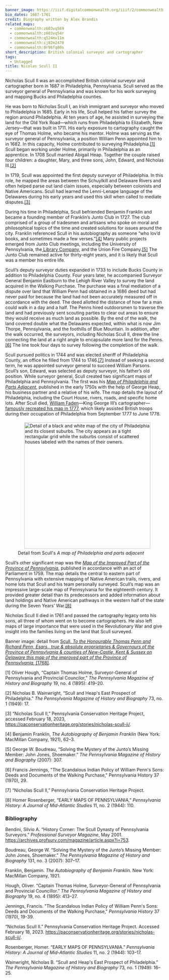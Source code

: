 ```yaml
---
banner_image: https://iiif.digitalcommonwealth.org/iiif/2/commonwealth:0r96fq84w/944,2716,7576,3269/,1200/0/default.jpg
bio_dates: 1687-1761
credit: Biography written by Alex Brandis
related_maps:
  - commonwealth:z603vq569
  - commonwealth:z603vq54r
  - commonwealth:q524mv11m
  - commonwealth:cj82m2470
  - commonwealth:0r96fq80s
short_description: British colonial surveyor and cartographer
tags:
  - Untagged
title: Nicolas Scull II
---
```

<p>Nicholas Scull II was an accomplished British colonial surveyor and cartographer born in 1687 in Philadelphia, Pennsylvania. Scull served as the surveyor general of Pennsylvania and was known for his work surveying and mapping Bucks and Philadelphia counties.</p>

<p>He was born to Nicholas Scull I, an Irish immigrant and surveyor who moved to Philadelphia in 1685. Early in his life, Scull helped his father survey the region around Philadelphia. At ten years of age, he assisted in surveying the land for the Old York Road&mdash;which runs from Philadelphia to Elizabeth, New Jersey&mdash;that was built in 1711. His early exposure to cartography caught the eye of Thomas Holme, who became his mentor. Holme was serving as the surveyor general of Pennsylvania, a position William Penn appointed him to in 1682. In this capacity, Holme contributed to surveying Philadelphia.<a href="#fn1">[1]</a> Scull began working under Holme, primarily in Philadelphia as an apprentice. In 1708 Scull married Abigail Heap. Together the couple raised four children: a daughter, Mary, and three sons, John, Edward, and Nicholas III.<a href="#fn2">[2]</a></p>

<p>In 1719, Scull was appointed the first deputy surveyor of Philadelphia. In this role, he mapped the areas between the Schuylkill and Delaware Rivers and often helped parse out land claim issues, especially between colonists and Native Americans. Scull had learned the Lenni-Lenape language of the Delawares during his early years and used this skill when called to mediate disputes.<a href="#fn3">[3]</a></p>

<p>During his time in Philadelphia, Scull befriended Benjamin Franklin and became a founding member of Franklin&rsquo;s Junto Club in 1727. The club comprised of a group of tradesmen and artisans who spoke on moral and philosophical topics of the time and created solutions for issues around the city. Franklin referenced Scull in his autobiography as someone &ldquo;who lov&rsquo;d books, and sometimes made a few verses.&rdquo;<a href="#fn4">[4]</a> Many public projects emerged from Junto Club meetings, including the University of Pennsylvania, the<a href="https://librarycompany.org/"> Library Company</a>, and the Union Fire Company.<a href="#fn5">[5]</a> The Junto Club remained active for thirty-eight years, and it is likely that Scull was a member his entire life.</p>

<p>Scull&rsquo;s deputy surveyor duties expanded in 1733 to include Bucks County in addition to Philadelphia County. Four years later, he accompanied Surveyor General Benjamin Eastburn to the Lehigh River Valley to survey the land acquired in the Walking Purchase. The purchase was a final mediation of a dispute over land that William Penn had obtained in a 1686 deed but had never paid for because the land had not been accurately measured off in accordance with the deed. The deed allotted the distance of how far a man could walk in a day and a half. The Penns hired outdoorsmen to traverse the land and had previously sent scouting parties to clear out areas to ensure they would receive as much land as possible. By the end of the walk, the land covered double what the Delawares expected, within what is now Jim Thorpe, Pennsylvania, and the foothills of Blue Mountain. In addition, after the walk occurred, the surveyors, including Nicholas Scull II, drew the line connecting the land at a right angle to encapsulate more land for the Penns.<a href="#fn6">[6]</a> The line took four days to survey following the completion of the walk.</p>

<p>Scull pursued politics in 1744 and was elected sheriff of Philadelphia County, an office he filled from 1744 to 1746.<a href="#fn7">[7]</a> Instead of seeking a second term, he was appointed surveyor general to succeed William Parsons. Scull&rsquo;s son, Edward, was selected as deputy surveyor, his father&rsquo;s old position. While surveyor general, Scull created two significant maps of Philadelphia and Pennsylvania. The first was his <a href="/maps/commonwealth:z603vq569/"><em>Map of Philadelphia and Parts Adjacent</em></a>, published in the early 1750s with the help of George Heap, his business partner and a relative of his wife. The map details the layout of Philadelphia, including the Court House, rivers, roads, and specific home lots. After Scull died, <a href="/people/william-faden/">William Faden</a>&mdash;King George III&rsquo;s cartographer&mdash;<a href="/maps/commonwealth:cj82m2470/">famously recreated his map in 1777</a>, which likely assisted British troops during their occupation of Philadelphia from September 1777 to June 1778.</p>

<figure class="img_full_width"><a href="/maps/commonwealth:z603vq569/"><img alt="Detail of a black and white map of the city of Philadelphia and its closest suburbs. The city appears as a tight rectangular grid while the suburbs consist of scattered houses labeled with the names of their owners." src="https://iiif.digitalcommonwealth.org/iiif/2/commonwealth:z603vq57k/128,1739,3615,1410/full/0/default.jpg" style="float:center; height:400px; margin:5px 20px" /></a>

<figcaption>Detail from Scull&#39;s <em>A map of Philadelphia and parts adjacent</em></figcaption>
</figure>

<p>Scull&rsquo;s other significant map was the <a href="/maps/commonwealth:0r96fq80s/"><em>Map of the Improved Part of the Province of Pennsylvania</em></a>, published in accordance with an act of Parliament in 1759. The map details the central to eastern part of Pennsylvania with extensive mapping of Native American trails, rivers, and home lots that Scull and his team personally surveyed. Scull&rsquo;s map was an impressive large-scale map of Pennsylvania for the eighteenth century. It provided greater detail than its predecessors and added information about land holdings and Native American pathways in the western half of the state during the Seven Years&rsquo; War.<a href="#fn8">[8]</a></p>

<p>Nicholas Scull II died in 1761 and passed the cartography legacy onto his sons, all three of whom went on to become cartographers. He also left maps of large importance that were used in the Revolutionary War and give insight into the families living on the land that Scull surveyed.</p>

<p>Banner image: detail from <a href="/maps/commonwealth:0r96fq80s">Scull, </a><em><a href="/maps/commonwealth:0r96fq80s">To the Honourable Thomas Penn and Richard Penn, Esqrs., true &amp; absolute proprietaries &amp; Governours of the Province of Pennsylvania &amp; counties of New-Castle, Kent &amp; Sussex on Delaware this map of the improved part of the Province of Pennsylvania</a>,</em><a href="/maps/commonwealth:0r96fq80s">&nbsp;[1768]</a>.</p>

<p><a name="fn1">[1]</a> Oliver Hough, &ldquo;Captain Thomas Holme, Surveyor-General of Pennsylvania and Provincial Councilor,&rdquo; <em>The Pennsylvania Magazine of History and Biography</em> 19, no. 4 (1895): 419&ndash;20.</p>

<p><a name="fn2">[2]</a> Nicholas B. Wainwright, &ldquo;Scull and Heap&#39;s East Prospect of Philadelphia.&rdquo; <em>The Pennsylvania Magazine of History and Biography</em> 73, no. 1 (1949): 17.</p>

<p><a name="fn3">[3]</a> &ldquo;Nicholas Scull II,&rdquo; Pennsylvania Conservation Heritage Project, accessed February 18, 2023, <a href="https://paconservationheritage.org/stories/nicholas-scull-ii/">https://paconservationheritage.org/stories/nicholas-scull-ii/</a>.</p>

<p><a name="fn4">[4]</a> Benjamin Franklin, <em>The Autobiography of Benjamin Franklin</em> (New York: MacMillan Company, 1921), 62&ndash;3.</p>

<p><a name="fn5">[5]</a> George W. Boudreau, &ldquo;Solving the Mystery of the Junto&rsquo;s Missing Member: John Jones, Shoemaker.&rdquo; <em>The Pennsylvania Magazine of History and Biography </em>(2007): 307.</p>

<p><a name="fn6">[6]</a> Francis Jennings, &quot;The Scandalous Indian Policy of William Penn&#39;s Sons: Deeds and Documents of the Walking Purchase,&quot; Pennsylvania History 37 (1970), 29.</p>

<p><a name="fn7">[7]</a> &ldquo;Nicholas Scull II,&rdquo; Pennsylvania Conservation Heritage Project.</p>

<p><a name="fn8">[8]</a> Homer Rosenberger, &ldquo;EARLY MAPS OF PENNSYLVANIA,&rdquo; <em>Pennsylvania History: A Journal of Mid-Atlantic Studies</em> 11, no. 2 (1944): 110.</p>


### Bibliography

<p>Bendini, Silvio A. &ldquo;History Corner: The Scull Dynasty of Pennsylvania Surveyors.&rdquo; <em>Professional Surveyor Magazine</em>, May 2001. <a href="https://archives.profsurv.com/magazine/article.aspx?i=753">https://archives.profsurv.com/magazine/article.aspx?i=753</a>.</p>

<p>Boudreau, George W. &ldquo;Solving the Mystery of the Junto&rsquo;s Missing Member: John Jones, Shoemaker.&rdquo; <em>The Pennsylvania Magazine of History and Biography</em> 131, no. 3 (2007): 307&ndash;17.</p>

<p>Franklin, Benjamin. <em>The Autobiography of Benjamin Franklin</em>. New York: MacMillan Company, 1921.</p>

<p>Hough, Oliver. &ldquo;Captain Thomas Holme, Surveyor-General of Pennsylvania and Provincial Councillor.&rdquo; <em>The Pennsylvania Magazine of History and Biography</em> 19, no. 4 (1895): 413&ndash;27.</p>

<p>Jennings, Francis. &quot;The Scandalous Indian Policy of William Penn&#39;s Sons: Deeds and Documents of the Walking Purchase,&quot; <em>Pennsylvania History</em> 37 (1970), 19-39.</p>

<p>&ldquo;Nicholas Scull II.&rdquo; Pennsylvania Conservation Heritage Project. Accessed February 18, 2023. <a href="https://paconservationheritage.org/stories/nicholas-scull-ii/">https://paconservationheritage.org/stories/nicholas-scull-ii/</a>.</p>

<p>Rosenberger, Homer. &ldquo;EARLY MAPS OF PENNSYLVANIA.&rdquo; <em>Pennsylvania History: A Journal of Mid-Atlantic Studies</em> 11, no. 2 (1944): 103&ndash;17.</p>

<p>Wainwright, Nicholas B. &ldquo;Scull and Heap&#39;s East Prospect of Philadelphia.&rdquo; <em>The Pennsylvania Magazine of History and Biography</em> 73, no. 1 (1949): 16&ndash;25.</p>

